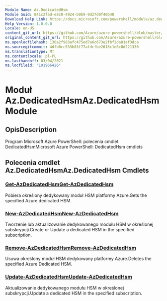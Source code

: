 ```yaml
---
Module Name: Az.DedicatedHsm
Module Guid: 841c2fad-e8c0-4924-b9b9-9d27d0f40b48
Download Help Link: https://docs.microsoft.com/powershell/module/az.dedicatedhsm
Help Version: 1.0.0.0
Locale: en-US
content_git_url: https://github.com/Azure/azure-powershell/blob/master/src/DedicatedHsm/help/Az.DedicatedHsm.md
original_content_git_url: https://github.com/Azure/azure-powershell/blob/master/src/DedicatedHsm/help/Az.DedicatedHsm.md
ms.openlocfilehash: 130a2f983afc475ed7a6c673e2fbf2da01af3dca
ms.sourcegitcommit: 4dfb0cc533b83f77afdcfbe2618c1e6c8d221330
ms.translationtype: MT
ms.contentlocale: pl-PL
ms.lasthandoff: 03/04/2021
ms.locfileid: "101966426"
---
```

# <span data-ttu-id="24e11-101">Moduł Az.DedicatedHsm</span><span class="sxs-lookup"><span data-stu-id="24e11-101">Az.DedicatedHsm Module</span></span>
## <span data-ttu-id="24e11-102">Opis</span><span class="sxs-lookup"><span data-stu-id="24e11-102">Description</span></span>
<span data-ttu-id="24e11-103">Program Microsoft Azure PowerShell: polecenia cmdlet DedicatedHsm</span><span class="sxs-lookup"><span data-stu-id="24e11-103">Microsoft Azure PowerShell: DedicatedHsm cmdlets</span></span>

## <span data-ttu-id="24e11-104">Polecenia cmdlet Az.DedicatedHsm</span><span class="sxs-lookup"><span data-stu-id="24e11-104">Az.DedicatedHsm Cmdlets</span></span>
### [<span data-ttu-id="24e11-105">Get-AzDedicatedHsm</span><span class="sxs-lookup"><span data-stu-id="24e11-105">Get-AzDedicatedHsm</span></span>](Get-AzDedicatedHsm.md)
<span data-ttu-id="24e11-106">Pobiera określony dedykowany moduł HSM platformy Azure.</span><span class="sxs-lookup"><span data-stu-id="24e11-106">Gets the specified Azure dedicated HSM.</span></span>

### [<span data-ttu-id="24e11-107">New-AzDedicatedHsm</span><span class="sxs-lookup"><span data-stu-id="24e11-107">New-AzDedicatedHsm</span></span>](New-AzDedicatedHsm.md)
<span data-ttu-id="24e11-108">Tworzenie lub aktualizowanie dedykowanego modułu HSM w określonej subskrypcji.</span><span class="sxs-lookup"><span data-stu-id="24e11-108">Create or Update a dedicated HSM in the specified subscription.</span></span>

### [<span data-ttu-id="24e11-109">Remove-AzDedicatedHsm</span><span class="sxs-lookup"><span data-stu-id="24e11-109">Remove-AzDedicatedHsm</span></span>](Remove-AzDedicatedHsm.md)
<span data-ttu-id="24e11-110">Usuwa określony moduł HSM dedykowany platformy Azure.</span><span class="sxs-lookup"><span data-stu-id="24e11-110">Deletes the specified Azure Dedicated HSM.</span></span>

### [<span data-ttu-id="24e11-111">Update-AzDedicatedHsm</span><span class="sxs-lookup"><span data-stu-id="24e11-111">Update-AzDedicatedHsm</span></span>](Update-AzDedicatedHsm.md)
<span data-ttu-id="24e11-112">Aktualizowanie dedykowanego modułu HSM w określonej subskrypcji.</span><span class="sxs-lookup"><span data-stu-id="24e11-112">Update a dedicated HSM in the specified subscription.</span></span>

